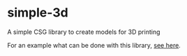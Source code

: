 # simple-3d
A simple CSG library to create models for 3D printing

For an example what can be done with this library, [see here](https://nidi3.github.io/simple-3d/). 